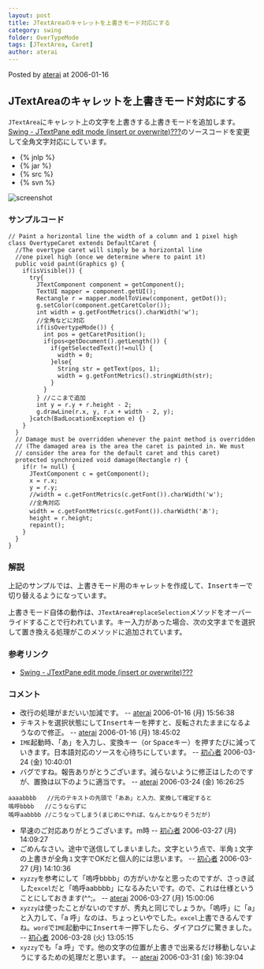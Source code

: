 ```yaml
---
layout: post
title: JTextAreaのキャレットを上書きモード対応にする
category: swing
folder: OverTypeMode
tags: [JTextArea, Caret]
author: aterai
---
```


Posted by [aterai](http://terai.xrea.jp/aterai.html) at 2006-01-16

## JTextAreaのキャレットを上書きモード対応にする
`JTextArea`にキャレット上の文字を上書きする上書きモードを追加します。[Swing - JTextPane edit mode (insert or overwrite)???](https://forums.oracle.com/forums/thread.jspa?threadID=1383467)のソースコードを変更して全角文字対応にしています。

- {% jnlp %}
- {% jar %}
- {% src %}
- {% svn %}

<!-- dummy comment line for breaking list -->

![screenshot](https://lh4.googleusercontent.com/_9Z4BYR88imo/TQTQtaGO6gI/AAAAAAAAAgA/XPqHe-c_DUo/s800/OverTypeMode.png)

### サンプルコード
<pre class="prettyprint"><code>// Paint a horizontal line the width of a column and 1 pixel high
class OvertypeCaret extends DefaultCaret {
  //The overtype caret will simply be a horizontal line
  //one pixel high (once we determine where to paint it)
  public void paint(Graphics g) {
    if(isVisible()) {
      try{
        JTextComponent component = getComponent();
        TextUI mapper = component.getUI();
        Rectangle r = mapper.modelToView(component, getDot());
        g.setColor(component.getCaretColor());
        int width = g.getFontMetrics().charWidth('w');
        //全角などに対応
        if(isOvertypeMode()) {
          int pos = getCaretPosition();
          if(pos&lt;getDocument().getLength()) {
            if(getSelectedText()!=null) {
              width = 0;
            }else{
              String str = getText(pos, 1);
              width = g.getFontMetrics().stringWidth(str);
            }
          }
        } //ここまで追加
        int y = r.y + r.height - 2;
        g.drawLine(r.x, y, r.x + width - 2, y);
      }catch(BadLocationException e) {}
    }
  }
  // Damage must be overridden whenever the paint method is overridden
  // (The damaged area is the area the caret is painted in. We must
  // consider the area for the default caret and this caret)
  protected synchronized void damage(Rectangle r) {
    if(r != null) {
      JTextComponent c = getComponent();
      x = r.x;
      y = r.y;
      //width = c.getFontMetrics(c.getFont()).charWidth('w');
      //全角対応
      width = c.getFontMetrics(c.getFont()).charWidth('あ');
      height = r.height;
      repaint();
    }
  }
}
</code></pre>

### 解説
上記のサンプルでは、上書きモード用のキャレットを作成して、<kbd>Insert</kbd>キーで切り替えるようになっています。

上書きモード自体の動作は、`JTextArea#replaceSelection`メソッドをオーバーライドすることで行われています。キー入力があった場合、次の文字までを選択して置き換える処理がこのメソッドに追加されています。

### 参考リンク
- [Swing - JTextPane edit mode (insert or overwrite)???](https://forums.oracle.com/forums/thread.jspa?threadID=1383467)

<!-- dummy comment line for breaking list -->

### コメント
- 改行の処理がまだいい加減です。 -- [aterai](http://terai.xrea.jp/aterai.html) 2006-01-16 (月) 15:56:38
- テキストを選択状態にして<kbd>Insert</kbd>キーを押すと、反転されたままになるようなので修正。 -- [aterai](http://terai.xrea.jp/aterai.html) 2006-01-16 (月) 18:45:02
- `IME`起動時、「あ」を入力し、<kbd>変換</kbd>キー（or <kbd>Space</kbd>キー）を押すたびに減っていきます。日本語対応のソースを心待ちにしています。 -- [初心者](http://terai.xrea.jp/初心者.html) 2006-03-24 (金) 10:40:01
- バグですね。報告ありがとうございます。減らないように修正はしたのですが、置換は以下のように適当です。 -- [aterai](http://terai.xrea.jp/aterai.html) 2006-03-24 (金) 16:26:25

<!-- dummy comment line for breaking list -->

	aaaabbbb   //元のテキストの先頭で「ああ」と入力、変換して確定すると
	嗚呼bbbb   //こうならずに
	嗚呼aabbbb //こうなってしまう(まじめにやれば、なんとかなりそうだが)

- 早速のご対応ありがとうございます。m時 -- [初心者](http://terai.xrea.jp/初心者.html) 2006-03-27 (月) 14:09:27
- ごめんなさい。途中で送信してしまいました。文字という点で、半角`１`文字の上書きが全角`１`文字でOKだと個人的には思います。 -- [初心者](http://terai.xrea.jp/初心者.html) 2006-03-27 (月) 14:10:36
- `xyzzy`を参考にして「嗚呼bbbb」の方がいかなと思ったのですが、さっき試した`excel`だと「嗚呼aabbbb」になるみたいです。ので、これは仕様ということにしておきます(^^;。 -- [aterai](http://terai.xrea.jp/aterai.html) 2006-03-27 (月) 15:00:06
- `xyzzy`は使ったことがないのですが、秀丸と同じでしょうか。「嗚呼」に「a」と入力して、「a 呼」なのは、ちょっといやでした。`excel`上書できるんですね。`word`で`IME`起動中に<kbd>Insert</kbd>キー押下したら、ダイアログに驚きました。 -- [初心者](http://terai.xrea.jp/初心者.html) 2006-03-28 (火) 13:05:15
- `xyzzy`でも「a 呼」です。他の文字の位置が上書きで出来るだけ移動しないようにするための処理だと思います。 -- [aterai](http://terai.xrea.jp/aterai.html) 2006-03-31 (金) 16:39:04

<!-- dummy comment line for breaking list -->

